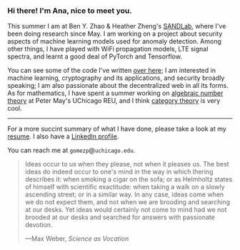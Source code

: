 ### Hi there! I'm Ana, nice to meet you.



This summer I am at Ben Y. Zhao & Heather Zheng's [SANDLab](http://sandlab.cs.uchicago.edu/), where I've been doing research since May. I am working on a project about security aspects of machine learning models used for anomaly detection. Among other things, I have played with WiFi propagation models, LTE signal spectra, and learnt a good deal of PyTorch and Tensorflow.

You can see some of the code I've written [over here](/about#projects); I am interested in machine learning, cryptography and its applications, and security broadly speaking; I am also passionate about the decentralized web in all its forms. As for mathematics, I have spent a summer working on [algebraic number theory](https://github.com/aszkid/number_theory) at Peter May's UChicago REU, and I think [category theory](https://github.com/aszkid/polynomial-functor-notes) is very cool.

---


For a more succint summary of what I have done, please take a look at my [resume](/polgomez_CV.pdf). I also have a [LinkedIn profile](https://www.linkedin.com/in/gomezp/).

You can reach me at `gomezp`@`uchicago.edu`.

> Ideas occur to us when they please, not when it pleases us. The best ideas do indeed occur to one's mind in the way in which Ihering describes it: when smoking a cigar on the sofa; or as Helmholtz states of himself with scientific exactitude: when taking a walk on a slowly ascending street; or in a similar  way. In any case, ideas come when we do not expect them, and not when we are brooding and searching at our desks. Yet ideas would certainly not come to mind had we not brooded at our desks and searched for answers with passionate devotion.
> <br><p class="has-text-right">—Max Weber, <i>Science as Vocation</i></p>
